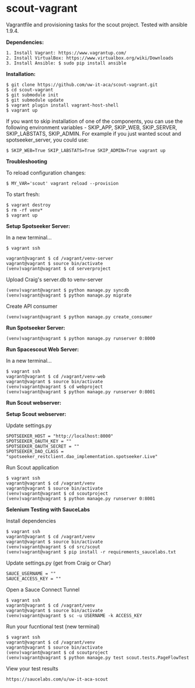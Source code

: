# scout-vagrant
Vagrantfile and provisioning tasks for the scout project. Tested with ansible 1.9.4.

**Dependencies:**

    1. Install Vagrant: https://www.vagrantup.com/
    2. Install VirtualBox: https://www.virtualbox.org/wiki/Downloads
    3. Install Ansible: $ sudo pip install ansible

**Installation:**

    $ git clone https://github.com/uw-it-aca/scout-vagrant.git
    $ cd scout-vagrant
    $ git submodule init
    $ git submodule update
    $ vagrant plugin install vagrant-host-shell
    $ vagrant up

If you want to skip installation of one of the components, you can use the following environment variables - SKIP_APP, SKIP_WEB, SKIP_SERVER, SKIP_LABSTATS, SKIP_ADMIN. For example if you just wanted scout and spotseeker_server, you could use:

    $ SKIP_WEB=True SKIP_LABSTATS=True SKIP_ADMIN=True vagrant up

**Troubleshooting**

To reload configuration changes:

    $ MY_VAR='scout' vagrant reload --provision

To start fresh:

    $ vagrant destroy
    $ rm -rf venv*
    $ vagrant up

**Setup Spotseeker Server:**

In a new terminal...    

    $ vagrant ssh

    vagrant@vagrant $ cd /vagrant/venv-server
    vagrant@vagrant $ source bin/activate
    (venv)vagrant@vagrant $ cd serverproject

Upload Craig's server.db to venv-server

    (venv)vagrant@vagrant $ python manage.py syncdb
    (venv)vagrant@vagrant $ python manage.py migrate

Create API consumer

    (venv)vagrant@vagrant $ python manage.py create_consumer

**Run Spotseeker Server:**    

    (venv)vagrant@vagrant $ python manage.py runserver 0:8000

**Run Spacescout Web Server:**

In a new terminal...    

    $ vagrant ssh
    vagrant@vagrant $ cd /vagrant/venv-web
    vagrant@vagrant $ source bin/activate
    (venv)vagrant@vagrant $ cd webproject
    (venv)vagrant@vagrant $ python manage.py runserver 0:8001

**Run Scout webserver:**

**Setup Scout webserver:**

Update settings.py

    SPOTSEEKER_HOST = "http://localhost:8000"
    SPOTSEEKER_OAUTH_KEY = ""
    SPOTSEEKER_OAUTH_SECRET = ""
    SPOTSEEKER_DAO_CLASS = "spotseeker_restclient.dao_implementation.spotseeker.Live"

Run Scout application

    $ vagrant ssh
    vagrant@vagrant $ cd /vagrant/venv
    vagrant@vagrant $ source bin/activate
    (venv)vagrant@vagrant $ cd scoutproject
    (venv)vagrant@vagrant $ python manage.py runserver 0:8001

**Selenium Testing with SauceLabs**

Install dependencies
    
    $ vagrant ssh
    vagrant@vagrant $ cd /vagrant/venv
    vagrant@vagrant $ source bin/activate
    (venv)vagrant@vagrant $ cd src/scout
    (venv)vagrant@vagrant $ pip install -r requirements_saucelabs.txt
    
Update settings.py (get from Craig or Char)
    
    SAUCE_USERNAME = ""
    SAUCE_ACCESS_KEY = ""

Open a Sauce Connect Tunnel
    
    $ vagrant ssh
    vagrant@vagrant $ cd /vagrant/venv
    vagrant@vagrant $ source bin/activate
    (venv)vagrant@vagrant $ sc -u USERNAME -k ACCESS_KEY

Run your fucntional test (new terminal)
    
    $ vagrant ssh
    vagrant@vagrant $ cd /vagrant/venv
    vagrant@vagrant $ source bin/activate
    (venv)vagrant@vagrant $ cd scoutproject
    (venv)vagrant@vagrant $ python manage.py test scout.tests.PageFlowTest

View your test results
    
    https://saucelabs.com/u/uw-it-aca-scout

